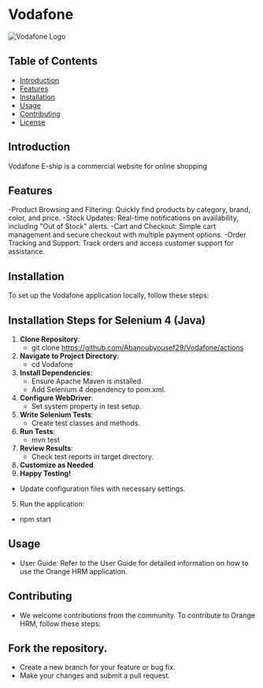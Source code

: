 # Vodafone

![Vodafone Logo](https://eshop.vodafone.com.eg/assets/icon-center/vf_icon.svg)


## Table of Contents

- [Introduction](#introduction)
- [Features](#features)
- [Installation](#installation)
- [Usage](#usage)
- [Contributing](#contributing)
- [License](#license)

## Introduction

Vodafone E-ship is a commercial website for online shopping

## Features

-Product Browsing and Filtering: Quickly find products by category, brand, color, and price.
-Stock Updates: Real-time notifications on availability, including "Out of Stock" alerts.
-Cart and Checkout: Simple cart management and secure checkout with multiple payment options.
-Order Tracking and Support: Track orders and access customer support for assistance.

## Installation

To set up the Vodafone application locally, follow these steps:

## Installation Steps for Selenium 4 (Java)

1. **Clone Repository**:
   - git clone <https://github.com/Abanoubyousef29/Vodafone/actions>
2. **Navigate to Project Directory**:
   - cd Vodafone
3. **Install Dependencies**:
   - Ensure Apache Maven is installed.
   - Add Selenium 4 dependency to pom.xml.
4. **Configure WebDriver**:
   - Set system property in test setup.
5. **Write Selenium Tests**:
   - Create test classes and methods.
6. **Run Tests**:
   - mvn test
7. **Review Results**:
   - Check test reports in target directory.
8. **Customize as Needed**.
9. **Happy Testing!**


* Update configuration files with necessary settings.
5. Run the application:
*   npm start

## Usage
* User Guide: Refer to the User Guide for detailed information on how to use the Orange HRM application.

## Contributing
* We welcome contributions from the community. To contribute to Orange HRM, follow these steps:

## Fork the repository.
* Create a new branch for your feature or bug fix.
* Make your changes and submit a pull request.
